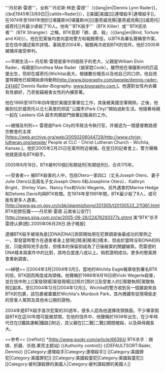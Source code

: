 '''丹尼斯·雷德'''，全称'''丹尼斯·林恩·雷德'''（{{lang|en|Dennis Lynn Rader}}，{{bd|1945年|3月9日|||catIdx=Rader}}），[[美國|美國]][[連環殺手|連環殺手]]，在1974年至1991年間於[[堪薩斯州|堪薩斯州]][[塞奇威克縣|塞奇威克縣]][[威奇托|威奇托]]共最少虐殺了10人。他有'''BTK殺手'''（BTK Killer）或'''BTK扼杀者'''（BTK Strangler）之稱，BTK意即「綁、虐、殺」（{{lang|en|Bind, Torture and Kill}}）。他在犯案後均會向當地警方和報館寄信，以BTK為署名聲稱曾作案，並在信中講述案件詳情。事隔至2004年，報館再次收到BTK的信件。他於2005年被捕并接受审判。

==早期生活==
丹尼斯·雷德是家中四個孩子的老大，父親是William Elvin Rader，母親是Dorothea Mae Rader（娘家姓Cook）。雖然他在堪薩斯州的匹茲堡出生，但却在威奇托(Wichita)長大。根據數份報告以及他自己的口供，他自孩童時期他已經開始虐待動物<ref>[http://www.biography.com/people/dennis-rader-241487 Dennis Rader-Biography. www.biography.com.]</ref>。他還對女性內衣褲有性癖好，乃至偷竊被害女性的內褲穿著。

他在1966至1970年四年間於美國空軍單位工作，其後被美國空軍開除。之後，他搬到位於威奇托以北七英里的郊區"公園市(Park City)"開始過新生活。他隨著母親一起在 Leekers IGA 超市肉類部門做著記賬員的工作。

==被捕及判刑==
雷德是Park City的市政法令執行官，并被选为一間基督教路德宗教會的主席<ref>[https://web.archive.org/web/20050206044729/http://www.christ-lutheran.org/people/ People at CLC - Christ Lutheran Church - Wichita, Kansas.]</ref>，他於2005年2月25日在寓所附近被捕。在翌日的記者會上，警方聲稱他就是該名BTK殺手。

2005年8月18日，BTK被判10個[[有期徒刑|有期徒刑]]，合共175年。

==受害者==
被BTK殺害的人中，包括Otero一家四口（丈夫Joseph Otero、妻子Julie Otero以及兩名子女Joseph Otero II和Josephine Otero）、Kathryn Bright、Shirley Vian、Nancy Fox和Vicki Wegerle。另外遇害的Marine Hedge和Delores Davis均與BTK有關。在1974年至1991年間，BTK最少殺了8人，或可能有更多人遇害。<ref>[http://www.ga.yn.gov.cn/jcbk/qianmizhong/201305/t20130522_211361.html BTK扼脖狂魔——丹尼斯·雷德.云南省公安厅]</ref><ref>[http://news.sina.com.cn/w/2005-06-28/22476293377s.shtml 美“BTK”杀手雷德认罪(图).2005年06月28日.扬子晚报]</ref>

逮捕BTK殺手被視為是[[DNA|DNA]]測寫開始用在犯罪調查後最成功的案例之一，案發當時警方在遇害者身上發現[[精液|精液]]樣本，但由於當時沒有DNA的科技，只能得知兇手血型，但樣本的保留卻成為了日後破案的關鍵線索。而雷德的DNA樣本與案件中的比對，其吻合度達八成以上。倘若證明成功，更多的懸案將會重新調查。

==綽號==
[[2004年3月|2004年3月]]，當地的Wichita Eagle報章收到署名BTK的信，BTK因而再度成為頭條。他聲稱於1986年9月16日把Vicki Wegerle殺害，並在信中附上[[案發現場|案發現場]][[照片|照片]]及受害人的[[駕駛執照|駕駛執照]]副本。至[[2004年12月|2004年12月]]，Wichita的警方收到另一個據說來自BTK的包裹，該包裹被棄置於Wichita's Murdock Park，其內裡藏有從現場偷走的受害人駕照及其他未公開的證物。

2004年是BTK殺手首次犯案的30週年，很多人認為他選擇改頭換面。不少專家假設BTK在這30年間可能被禁閉，在他的信件中，他聲稱於1939年出生，在少年時代住在[[鐵路運輸|鐵路]]附近，其父親在[[二戰|二戰]]期間被殺，以及與母親長大。

==参考==
{{reflist}}
*[http://www.guokr.com/article/66393/ BTK杀手：捆绑、折磨、杀戮.果壳主题站]
{{Authority control}}
{{DEFAULTSORT:Rader, Dennis}}
[[Category:連環殺手|Category:連環殺手]]
[[Category:美國罪犯|Category:美國罪犯]]
[[Category:美國殺童犯|Category:美國殺童犯]]
[[Category:被判謀殺罪的美國人|Category:被判謀殺罪的美國人]]